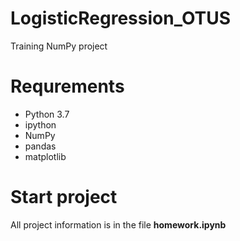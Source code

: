 # LogisticRegression_OTUS
Training NumPy project

# Requrements
  * Python 3.7
  * ipython
  * NumPy
  * pandas
  * matplotlib
  
# Start project

All project information is in the file __homework.ipynb__
